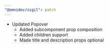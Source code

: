 ```yaml
---
"@omnidev/sigil": patch
---
```


- Updated Popover
    - Added subcomponent prop composition
    - Added children support
    - Made title and description props optional

